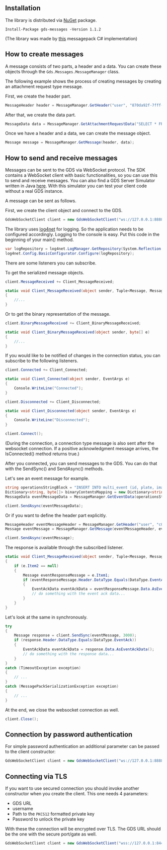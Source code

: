## Installation

The library is distributed via [NuGet](https://www.nuget.org/packages/gds-messages/) package.

`Install-Package gds-messages -Version 1.1.2`

(The library was made by [this](https://github.com/neuecc/MessagePack-CSharp) messagepack C# implementation)

## How to create messages

A message consists of two parts, a header and a data. You can create these objects through the `Gds.Messages.MessageManager` class.

The following example shows the process of creating messages by creating an attachment request type message.

First, we create the header part.
```csharp
MessageHeader header = MessageManager.GetHeader("user", "870da92f-7fff-48af-825e-05351ef97acd", 1582612168230, 1582612168230, false, null, null, null, null, DataType.AttachmentRequest);
```

After that, we create the data part.
```csharp
MessageData data = MessageManager.GetAttachmentRequestData("SELECT * FROM \"multi_event-@attachment\" WHERE id='ATID2006241023125470' and ownerid='EVNT2006241023125470' FOR UPDATE WAIT 86400");
```

Once we have a header and a data, we can create the message object.
```csharp
Message message = MessageManager.GetMessage(header, data);
```

## How to send and receive messages

Messages can be sent to the GDS via WebSocket protocol. The SDK contains a WebSocket client with basic functionalities, so you can use this to send and receive messages.
You can also find a GDS Server Simulator written in Java [here](https://github.com/arh-eu/gds-server-simulator). With this simulator you can test your client code without a real GDS instance.

A message can be sent as follows.

First, we create the client object and connect to the GDS.
```csharp
GdsWebSocketClient client = new GdsWebSocketClient("ws://127.0.0.1:8888/gate", "user");
``` 

The library uses [log4net](https://logging.apache.org/log4net/) for logging. So the application needs to be configured accordingly.
Logging to the console is easy. Put this code in the beginning of your main() method.
```csharp
var logRepository = log4net.LogManager.GetRepository(System.Reflection.Assembly.GetEntryAssembly());    
log4net.Config.BasicConfigurator.Configure(logRepository);
```

There are some listeners you can subscribe.

To get the serialized message objects.
```csharp
client.MessageReceived += Client_MessageReceived;

static void Client_MessageReceived(object sender, Tuple<Message, MessagePackSerializationException> e)
{
    //...
}

```

Or to get the binary representation of the message.
```csharp
client.BinaryMessageReceived += Client_BinaryMessageReceived;

static void Client_BinaryMessageReceived(object sender, byte[] e)
{
	//...
}
```

If you would like to be notified of changes in the connection status, you can subscribe to the following listeners.
```csharp
client.Connected += Client_Connected;

static void Client_Connected(object sender, EventArgs e)
{
    Console.WriteLine("Connected");
}
```

```csharp
client.Disconnected += Client_Disconnected;

static void Client_Disconnected(object sender, EventArgs e)
{
    Console.WriteLine("Disconnected");
}
```

```csharp
client.Connect();
``` 

(During the connection, a connection type message is also sent after the websocket connection. If a positive acknowledgment message arrives, the IsConnected() method returns true.)

After you connected, you can send messages to the GDS. You can do that with the SendSync() and SendAsync() methods.

Let's see an event message for example.

```csharp
string operationsStringBlock = "INSERT INTO multi_event (id, plate, images) VALUES('EVNT2006241023125476', 'ABC123', array('ATID2006241023125470'));INSERT INTO \"multi_event-@attachment\" (id, meta, data) VALUES('ATID2006241023125470', 'some_meta', 0x62696e6172795f69645f6578616d706c65)";
Dictionary<string, byte[]> binaryContentsMapping = new Dictionary<string, byte[]> { { "62696e6172795f69645f6578616d706c65", new byte[] { 1, 2, 3 } } };
MessageData eventMessageData = MessageManager.GetEventData(operationsStringBlock, binaryContentsMapping);

client.SendAsync(eventMessageData);
```

Or if you want to define the header part explicitly.
```csharp
MessageHeader eventMessageHeader = MessageManager.GetHeader("user", "c08ea082-9dbf-4d96-be36-4e4eab6ae624", 1582612168230, 1582612168230, false, null, null, null, null, DataType.Event);
Message eventMessage = MessageManager.GetMessage(eventMessageHeader, eventMessageData);

client.SendAsync(eventMessage);
```

The response is available through the subscribed listener.
```csharp
static void Client_MessageReceived(object sender, Tuple<Message, MessagePackSerializationException> e)
{
    if (e.Item2 == null)
    {
        Message eventResponseMessage = e.Item1;
        if (eventResponseMessage.Header.DataType.Equals(DataType.EventAck))
        {
            EventAckData eventAckData = eventResponseMessage.Data.AsEventAckData();
            // do something with the event ack data...
        }
    }
}
```

Let's look at the same in synchronously.
```csharp
try
{
    Message response = client.SendSync(eventMessage, 3000);
    if (response.Header.DataType.Equals(DataType.EventAck))
    {
        EventAckData eventAckData = response.Data.AsEventAckData();
        // do something with the response data...
    }
}
catch (TimeoutException exception)
{
    // ...
}
catch (MessagePackSerializationException exception)
{
    // ...
}
```

At the end, we close the websocket connection as well.
```csharp
client.Close();
```

## Connection by password authentication

For simple password authentication an additional parameter can be passed to the client constructor:

```csharp
GdsWebSocketClient client = new GdsWebSocketClient("ws://127.0.0.1:8888/gate", "user", "u$€r_p4$$w0rD");
```

## Connecting via TLS

If you want to use secured connection you should invoke another constructor when you create the client. This one needs 4 parameters:

 - GDS URL
 - username
 - Path to the `PKCS12` formatted private key
 - Password to unlock the private key 
 
With these the connection will be encrypted over TLS. The GDS URL should be the one with the secure port/gate as well.

```csharp
GdsWebSocketClient client = new GdsWebSocketClient("wss://127.0.0.1:8443/gates", "tls_user", "tlsuser_private_key.p12", "very_secret_password_for_the_tls_certificate");
```
